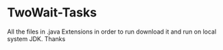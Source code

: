# TwoWait-Tasks
All the files in .java Extensions in order to run download it and run on local system JDK.
Thanks
